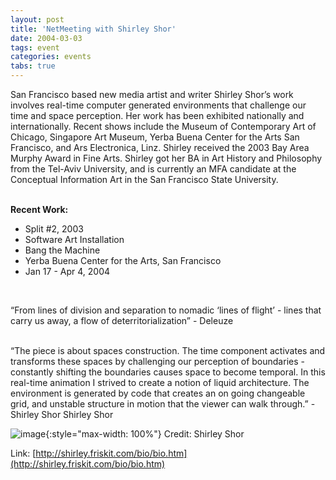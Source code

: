 ```yaml
---
layout: post
title: 'NetMeeting with Shirley Shor'
date: 2004-03-03
tags: event
categories: events
tabs: true
---
```


San Francisco based new media artist and writer Shirley Shor&rsquo;s work involves real-time computer generated environments that challenge our time and space perception.  Her work has been exhibited nationally and internationally. Recent shows include the Museum of Contemporary Art of Chicago, Singapore Art Museum, Yerba Buena Center for the Arts San Francisco, and Ars Electronica, Linz. Shirley received the 2003 Bay Area Murphy Award in Fine Arts. Shirley got her BA in Art History and Philosophy from the Tel-Aviv University, and is currently an MFA candidate at the Conceptual Information Art in the San Francisco State University.<br><br>

<strong>Recent Work:</strong><br>
<ul>
<li>Split #2, 2003</li>
<li>Software Art Installation</li>
<li>Bang the Machine</li>
<li>Yerba Buena Center for the Arts, San Francisco</li>
<li>Jan 17 - Apr 4, 2004</li>
</ul><br>

&ldquo;From lines of division and separation to nomadic &lsquo;lines of flight&rsquo; - lines that carry us away, a flow of deterritorialization&rdquo; - Deleuze<br><br>

&ldquo;The piece is about spaces construction. The time component activates and transforms these spaces by challenging our perception of boundaries - constantly shifting the boundaries causes space to become temporal. In this real-time animation I strived to create a notion of liquid architecture. The environment is generated by code that creates an on going changeable grid, and unstable structure in motion that the viewer can walk through.&rdquo; - Shirley Shor
Shirley Shor

![image](https://www.evl.uic.edu/output/originals/shirley.jpg-srcw.jpg){:style="max-width: 100%"}
Credit: Shirley Shor


Link: [http://shirley.friskit.com/bio/bio.htm](http://shirley.friskit.com/bio/bio.htm)
